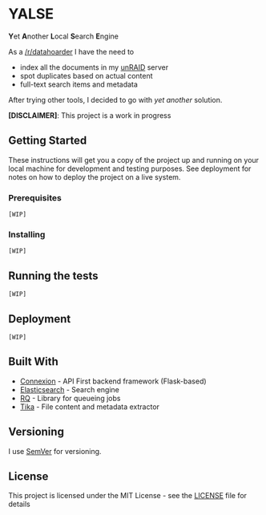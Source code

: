 # YALSE

**Y**et **A**nother **L**ocal **S**earch **E**ngine

As a [/r/datahoarder](https://www.reddit.com/r/DataHoarder/) I have the need to 
* index all the documents in my [unRAID](https://unraid.net/) server
* spot duplicates based on actual content
* full-text search items and metadata

After trying other tools, I decided to go with *yet another* solution.

**[DISCLAIMER]**: This project is a work in progress

## Getting Started

These instructions will get you a copy of the project up and running on your local machine for development and testing purposes. See deployment for notes on how to deploy the project on a live system.

### Prerequisites


```
[WIP]
```

### Installing


```
[WIP]
```

## Running the tests

```
[WIP]
```

## Deployment

```
[WIP]
```

## Built With

* [Connexion](https://github.com/zalando/connexion) - API First backend framework (Flask-based)
* [Elasticsearch](https://www.elastic.co/) - Search engine
* [RQ](https://python-rq.org/) - Library for queueing jobs
* [Tika](https://tika.apache.org/) - File content and metadata extractor

## Versioning

I use [SemVer](http://semver.org/) for versioning. 
## License

This project is licensed under the MIT License - see the [LICENSE](LICENSE) file for details
